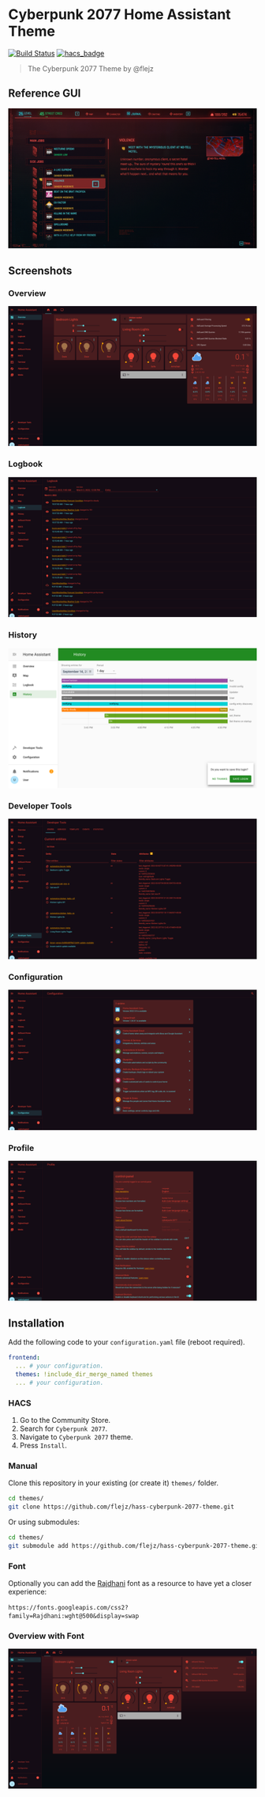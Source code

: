 # Cyberpunk 2077 Home Assistant Theme

[![Build Status](https://github.com/flejz/hass-cyberpunk-2077-theme/workflows/.github/workflows/workflow.yml/badge.svg)](https://github.com/flejz/hass-cyberpunk-2077-theme/actions)
[![hacs_badge](https://img.shields.io/badge/HACS-Default-orange.svg)](https://github.com/custom-components/hacs)

> The Cyberpunk 2077 Theme by @flejz

## Reference GUI

![Reference](docs/reference.png)

## Screenshots

### Overview

![Theme - Overview](docs/theme-overview.png)

### Logbook

![Theme - Logbook](docs/theme-logbook.png)

### History

![Theme - History](docs/theme-history.png)

### Developer Tools

![Theme - Developer Tools](docs/theme-developer-tools.png)

### Configuration

![Theme - Configuration](docs/theme-configuration.png)

### Profile

![Theme - Profile](docs/theme-profile.png)

## Installation

Add the following code to your `configuration.yaml` file (reboot required).

```yaml
frontend:
  ... # your configuration.
  themes: !include_dir_merge_named themes
  ... # your configuration.
```

### HACS

1. Go to the Community Store.
2. Search for `Cyberpunk 2077`.
3. Navigate to `Cyberpunk 2077` theme.
4. Press `Install`.

### Manual

Clone this repository in your existing (or create it) `themes/` folder.

```bash
cd themes/
git clone https://github.com/flejz/hass-cyberpunk-2077-theme.git
```

Or using submodules:

```bash
cd themes/
git submodule add https://github.com/flejz/hass-cyberpunk-2077-theme.git
```

### Font

Optionally you can add the [Rajdhani](https://fonts.google.com/specimen/Rajdhani) font as a resource to have yet a closer experience:

`https://fonts.googleapis.com/css2?family=Rajdhani:wght@500&display=swap`

### Overview with Font

![Theme - Overview with font](docs/theme-overview-with-font.png)